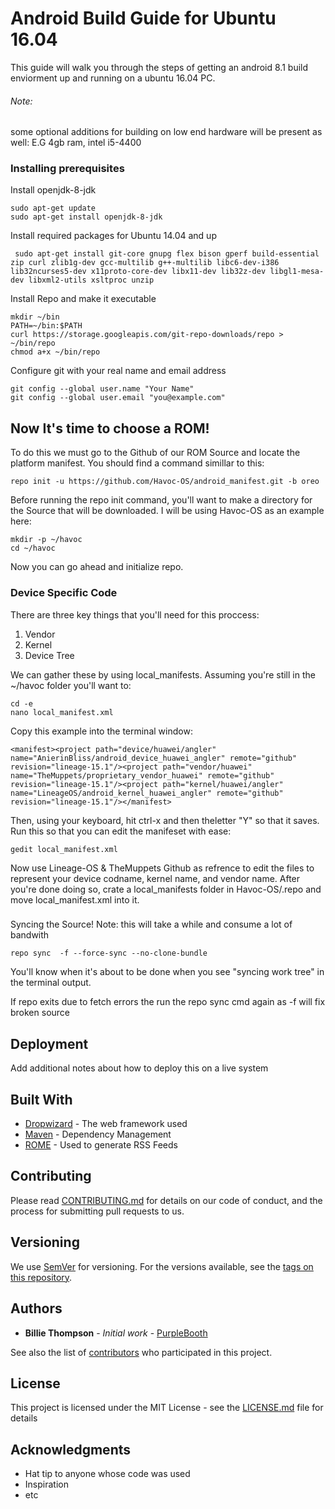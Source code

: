 # Android Build Guide for Ubuntu 16.04

This guide will walk you through the steps of getting an android 8.1 build enviorment up and running on a ubuntu 16.04 PC.

###### Note: 
some optional additions for building on low end hardware will be present as well: E.G 4gb ram, intel i5-4400

### Installing prerequisites

Install openjdk-8-jdk
```
sudo apt-get update
sudo apt-get install openjdk-8-jdk
```

Install required packages for Ubuntu 14.04 and up
```
 sudo apt-get install git-core gnupg flex bison gperf build-essential zip curl zlib1g-dev gcc-multilib g++-multilib libc6-dev-i386 lib32ncurses5-dev x11proto-core-dev libx11-dev lib32z-dev libgl1-mesa-dev libxml2-utils xsltproc unzip
```

Install Repo and make it executable
```
mkdir ~/bin
PATH=~/bin:$PATH
curl https://storage.googleapis.com/git-repo-downloads/repo > ~/bin/repo
chmod a+x ~/bin/repo
```

Configure git with your real name and email address
```
git config --global user.name "Your Name"
git config --global user.email "you@example.com"
```

## Now It's time to choose a ROM!

To do this we must go to the Github of our ROM Source and locate the platform manifest. You should find a command simillar to this:
```
repo init -u https://github.com/Havoc-OS/android_manifest.git -b oreo
```
Before running the repo init command, you'll want to make a directory for the Source that will be downloaded. I will be using Havoc-OS as an example here:
```
mkdir -p ~/havoc
cd ~/havoc
```
Now you can go ahead and initialize repo.

### Device Specific Code

There are three key things that you'll need for this proccess:
1. Vendor
2. Kernel
3. Device Tree

We can gather these by using local_manifests. Assuming you're still in the ~/havoc folder you'll want to:
```
cd -e
nano local_manifest.xml
```

Copy this example into the terminal window:
```
<manifest><project path="device/huawei/angler" name="AnierinBliss/android_device_huawei_angler" remote="github" revision="lineage-15.1"/><project path="vendor/huawei" name="TheMuppets/proprietary_vendor_huawei" remote="github" revision="lineage-15.1"/><project path="kernel/huawei/angler" name="LineageOS/android_kernel_huawei_angler" remote="github" revision="lineage-15.1"/></manifest>
```
Then, using your keyboard, hit ctrl-x and then theletter "Y" so that it saves. Run this so that you can edit the manifeset with ease:
```
gedit local_manifest.xml
```
Now use Lineage-OS & TheMuppets Github as refrence to edit the files to represent your device codname, kernel name, and vendor name. After you're done doing so, crate a local_manifests folder in Havoc-OS/.repo and move local_manifest.xml into it.
### 
Syncing the Source!
Note: this will take a while and consume a lot of bandwith
```
repo sync  -f --force-sync --no-clone-bundle
```
You'll know when it's about to be done when you see "syncing work tree" in the terminal output.

If repo exits due to fetch errors the run the repo sync cmd again as -f will fix broken source

## Deployment

Add additional notes about how to deploy this on a live system

## Built With

* [Dropwizard](http://www.dropwizard.io/1.0.2/docs/) - The web framework used
* [Maven](https://maven.apache.org/) - Dependency Management
* [ROME](https://rometools.github.io/rome/) - Used to generate RSS Feeds

## Contributing

Please read [CONTRIBUTING.md](https://gist.github.com/PurpleBooth/b24679402957c63ec426) for details on our code of conduct, and the process for submitting pull requests to us.

## Versioning

We use [SemVer](http://semver.org/) for versioning. For the versions available, see the [tags on this repository](https://github.com/your/project/tags). 

## Authors

* **Billie Thompson** - *Initial work* - [PurpleBooth](https://github.com/PurpleBooth)

See also the list of [contributors](https://github.com/your/project/contributors) who participated in this project.

## License

This project is licensed under the MIT License - see the [LICENSE.md](LICENSE.md) file for details

## Acknowledgments

* Hat tip to anyone whose code was used
* Inspiration
* etc

